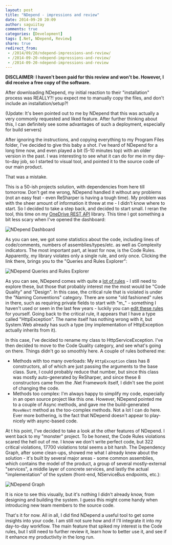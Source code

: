 ```yaml
---
layout: post
title: "NDepend - impressions and review"
date: 2014-09-20 20:09
author: saguiitay
comments: true
categories: [Development]
tags: [.Net, NDepend, Review]
share: true
redirect_from:
 - /2014/09/20/ndepend-impressions-and-review/
 - /2014-09-20-ndepend-impressions-and-review/
 - /2014-09-20-ndepend-impressions-and-review
---
```

**DISCLAIMER: I haven't been paid for this review and won't be. However, I did receive a free copy of the software.**

After downloading NDepend, my initial reaction to their "installation" process was REALLY?! you expect me to manually copy the files,
and don't include an installation/setup?!

(Update: It's been pointed out to me by NDepend that this was actually a very commonly requested and liked feature. After further thinking about this,
I can definitely see some advantages of such a deployment, especially for build servers)

After ignoring the instructions, and copying everything to my Program Files folder, I've decided to give this baby a shot.
I've heard of NDepend for a long time now, and even played a bit (5-10 minutes top) with an older version in the past. I was interesting
to see what it can do for me in my day-to-day job, so I started to visual tool, and pointed it to the source code of our main product.

That was a mistake.

This is a 50-ish projects solution, with dependencies from here till tomorrow. Don't get me wrong, NDepend handled it without any problems
(not an easy feat - even ReSharper is having a tough time). My problem was with the sheer amount of information it threw at me - I didn't know
where to start. So I decided to take a step back, and decided to start small. I reran the tool, this time on my
[OneDrive REST API](https://github.com/saguiitay/OneDriveRestAPI) library. This time I got something a bit less scary when I've opened the
dashboard:

![NDepend Dashboard]({{site.url}}/images/ndepend-dashboard.png)

As you can see, we got some statistics about the code, including lines of code/comments, numbers of assemblies/types/etc. as well as
Complexity indicators. The most important part, at least for now, is the Code Rules. Apparently, my library violates only a single rule, and
only once. Clicking the link there, brings you to the "Queries and Rules Explorer": 

![NDepend Queries and Rules Explorer]({{site.url}}/images/ndepend-queries-and-rules-explorer.png)

As you can see, NDepend comes with quite a [lot of rules](http://www.ndepend.com/default-rules/webframe.html) - I still need to explore
these, but those that probably interest me the most would be "Code Quality" and "Design". In this case, the critical rule that is
violated is under the "Naming Conventions" category. There are some "old fashioned" rules in there, such as requiring private fields to start
with "m_" - something I haven't used or seen in the last few years - luckily you can [edit these rules](http://www.ndepend.com/docs/cqlinq-syntax)
for yourself. Going back to the critical rule, it appears that I have a type called "HttpException". The name itself has nothing wrong
with it, but System.Web already has such a type (my implementation of HttpException actually inherits from it).

In this case, I've decided to rename my class to HttpServiceException. I've then decided to move to the Code Quality category,
and see what's going on there. Things didn't go so smoothly here. A couple of rules bothered me:

- Methods with too many overloads: My `HttpException` class has 8 constructors, all of which are just passing the arguments to the base class. Sure, I could probably reduce that number, but since this class was mostly auto-generated by ReSharper, and since these 8 constructors came from the .Net Framework itself, I didn't see the point of changing the code.
- Methods too complex: I'm always happy to simplify my code, especially in an open source project like this one. However, NDepend pointed me to a couple of Async methods, and gave me the build-generated `MoveNext` method as the too-complex methods. Not a lot I can do here. Ever more bothering, is the fact that NDepend doesn't appear to play-nicely with async-based code.

At t his point, I've decided to take a look at the other features of NDepend. I went back to my "monster" project. To be honest,
the Code Rules violations scared the hell out of me. I know we don't write perfect code, but 322 critical violations, 17700 violations total
seems a bit harsh. The Dependency Graph, after some clean-ups, showed me what I already knew about the solution - it's built by several
major areas - some common assemblies, which contains the model of the product, a group of several mostly-external "services", a middle
layer of concrete services, and lastly the actual "implementation" of the system (front-end, NServiceBus endpoints, etc.):

![NDepend Graph]({{site.url}}/images/ndepend-graph.png)

It is nice to see this visually, but it's nothing I didn't already know, from designing and building the system. I guess this might come
handy when introducing new team members to the source code.

That's it for now. All in all, I did find NDepend a useful tool to get some insights into your code. I am still not sure how and if I'll
integrate it into my day-to-day workflow. The main feature that spiked my interest is the Code rules, but I still need to further review
it, learn how to better use it, and see if it enhance my productivity in the long run.
